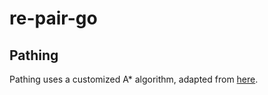 # re-pair-go


## Pathing
Pathing uses a customized A* algorithm, adapted from [here](https://github.com/nickdavies/go-astar).